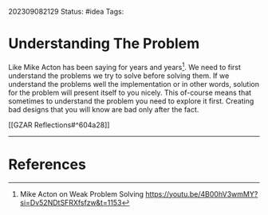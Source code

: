 202309082129
Status: #idea
Tags:

# Understanding The Problem

Like Mike Acton has been saying for years and years[^1]. We need to first understand the problems we try to solve before solving them. If we understand the problems well the implementation or in other words, solution for the problem will present itself to you nicely. This of-course means that sometimes to understand the problem you need to explore it first. Creating bad designs that you will know are bad only after the fact. 

[[GZAR Reflections#^604a28]]

---
# References

[^1]: Mike Acton on Weak Problem Solving https://youtu.be/4B00hV3wmMY?si=Dv52NDtSFRXfsfzw&t=1153
[^2]: Ginger Bill talks about teaching https://www.gingerbill.org/article/2021/02/01/the-essence-of-programming/#teaching

